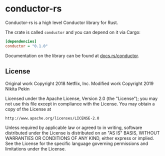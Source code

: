 # conductor-rs

Conductor-rs is a high level Conductor library for Rust.

The crate is called `conductor` and you can depend on it via Cargo:

```ini
[dependencies]
conductor = "0.1.0"
```

Documentation on the library can be found at
[docs.rs/conductor](https://docs.rs/conductor).

## License

Original work Copyright 2018 Netflix, Inc.
Modified work Copyright 2019 Nikita Pekin

Licensed under the Apache License, Version 2.0 (the "License");
you may not use this file except in compliance with the License.
You may obtain a copy of the License at

	http://www.apache.org/licenses/LICENSE-2.0

Unless required by applicable law or agreed to in writing, software
distributed under the License is distributed on an "AS IS" BASIS,
WITHOUT WARRANTIES OR CONDITIONS OF ANY KIND, either express or implied.
See the License for the specific language governing permissions and
limitations under the License.
